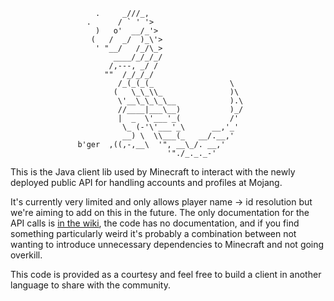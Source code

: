                        .     _///_,
                     .      / ` ' '>
                       )   o'  __/_'>
                      (   /  _/  )_\'>
                       ' "__/   /_/\_>
                           ____/_/_/_/
                          /,---, _/ /
                         ""  /_/_/_/
                            /_(_(_(_                 \
                           (   \_\_\\_               )\
                            \'__\_\_\_\__            ).\
                            //____|___\__)           )_/
                            |  _  \'___'_(           /'
                             \_ (-'\'___'_\      __,'_'
                             __) \  \\___(_   __/.__,'
                   b'ger  ,((,-,__\  '", __\_/. __,'
                                       '"./_._._-'

This is the Java client lib used by Minecraft to interact with the newly deployed public API for handling accounts and profiles at Mojang.

It's currently very limited and only allows player name -> id resolution but we're aiming to add on this in the future. The only documentation for the API calls is [in the wiki](/Mojang/AccountsClient/wiki), the code has no documentation, and if you find something particularly weird it's probably a combination between not wanting to introduce unnecessary dependencies to Minecraft and not going overkill.

This code is provided as a courtesy and feel free to build a client in another language to share with the community.
